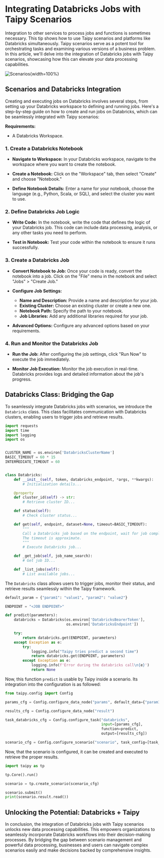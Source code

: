 # Integrating Databricks Jobs with Taipy Scenarios

Integration to other services to process jobs and functions is sometimes necessary. This tip shows how to use Taipy scenarios and platforms like Databricks simultaneously. Taipy scenarios serve as a potent tool for orchestrating tasks and examining various versions of a business problem. In this article, we'll delve into the integration of Databricks jobs with Taipy scenarios, showcasing how this can elevate your data processing capabilities.

![Scenarios](scenario.png){width=100%}

## Scenarios and Databricks Integration

Creating and executing jobs on Databricks involves several steps, from setting up your Databricks workspace to defining and running jobs. Here's a step-by-step guide on how to create and run jobs on Databricks, which can be seamlessly integrated with Taipy scenarios:

**Requirements:**

- A Databricks Workspace.

### 1. Create a Databricks Notebook

- **Navigate to Workspace:** In your Databricks workspace, navigate to the workspace where you want to create the notebook.

- **Create a Notebook:** Click on the "Workspace" tab, then select "Create" and choose "Notebook."

- **Define Notebook Details:** Enter a name for your notebook, choose the language (e.g., Python, Scala, or SQL), and select the cluster you want to use.

### 2. Define Databricks Job Logic

- **Write Code:** In the notebook, write the code that defines the logic of your Databricks job. This code can include data processing, analysis, or any other tasks you need to perform.

- **Test in Notebook:** Test your code within the notebook to ensure it runs successfully.

### 3. Create a Databricks Job

- **Convert Notebook to Job:** Once your code is ready, convert the notebook into a job. Click on the "File" menu in the notebook and select "Jobs" > "Create Job."

- **Configure Job Settings:**
  - **Name and Description:** Provide a name and description for your job.
  - **Existing Cluster:** Choose an existing cluster or create a new one.
  - **Notebook Path:** Specify the path to your notebook.
  - **Job Libraries:** Add any additional libraries required for your job.

- **Advanced Options:** Configure any advanced options based on your requirements.

### 4. Run and Monitor the Databricks Job

- **Run the Job:** After configuring the job settings, click "Run Now" to execute the job immediately.

- **Monitor Job Execution:** Monitor the job execution in real-time. Databricks provides logs and detailed information about the job's progress.


## Databricks Class: Bridging the Gap

To seamlessly integrate Databricks jobs with scenarios, we introduce the `Databricks` class. This class facilitates communication with Databricks clusters, enabling users to trigger jobs and retrieve results.

```python
import requests
import time
import logging
import os


CLUSTER_NAME = os.environ['DatabricksClusterName']
BASIC_TIMEOUT = 60 * 15
INTERMEDIATE_TIMEOUT = 60


class Databricks:
    def __init__(self, token, databricks_endpoint, *args, **kwargs):
        # Initialization details...

    @property
    def cluster_id(self) -> str:
        # Retrieve cluster ID...

    def status(self):
        # Check cluster status...

    def get(self, endpoint, dataset=None, timeout=BASIC_TIMEOUT):
        """
        Call a Databricks job based on the endpoint, wait for job completion, and return the result.
        The timeout is approximate.
        """
        # Execute Databricks job...

    def _get_job(self, job_name_search):
        # Get job ID...

    def _list_jobs(self):
        # List available jobs...
```

The `Databricks` class allows users to trigger jobs, monitor their status, and retrieve results seamlessly within the Taipy framework.

```python
default_param = {"param1": "value1", "param2": "value2"}

ENDPOINT = "<JOB ENDPOINT>"

def predict(parameters):
    databricks = Databricks(os.environ['DatabricksBearerToken'],
                            os.environ['DatabricksEndpoint'])

    try:
        return databricks.get(ENDPOINT, parameters)
    except Exception as e:
        try:
            logging.info("Taipy tries predict a second time")
            return databricks.get(ENDPOINT, parameters)
        except Exception as e:
            logging.info(f'Error during the databricks call\n{e}')
            return None

```

Now, this function `predict` is usable by Taipy inside a scenario. Its integration into the configuration is as followed:

```python
from taipy.config import Config

params_cfg = Config.configure_data_node("params", default_data={"param1": "value1", "param2": "value2"})

results_cfg = Config.configure_data_node("result")

task_databricks_cfg = Config.configure_task("databricks",
                                            input=[params_cfg],
                                            function=predict,
                                            output=[results_cfg])

scenario_cfg = Config.configure_scenario("scenario", task_config=[task_databricks_cfg])
```

Now, that the scenario is configured, it can be created and executed to retrieve the proper results.

```python
import taipy as tp 

tp.Core().run()

scenario = tp.create_scenario(scenario_cfg)

scenario.submit()
print(scenario.result.read())
```

## Unlocking the Potential: Databricks + Taipy

In conclusion, the integration of Databricks jobs with Taipy scenarios unlocks new data processing capabilities. This empowers organizations to seamlessly incorporate Databricks workflows into their decision-making processes. By bridging the gap between scenario management and powerful data processing, businesses and users can navigate complex scenarios easily and make decisions backed by comprehensive insights.